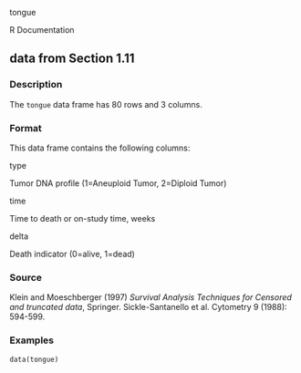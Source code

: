 tongue

R Documentation

## data from Section 1.11

### Description

The `tongue` data frame has 80 rows and 3 columns.

### Format

This data frame contains the following columns:

type

Tumor DNA profile (1=Aneuploid Tumor, 2=Diploid Tumor)

time

Time to death or on-study time, weeks

delta

Death indicator (0=alive, 1=dead)

### Source

Klein and Moeschberger (1997) _Survival Analysis Techniques for Censored and
truncated data_, Springer. Sickle-Santanello et al. Cytometry 9 (1988):
594-599.

### Examples

    
    data(tongue)

